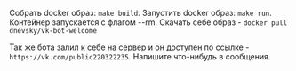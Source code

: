 Собрать docker образ: `make build`.
Запустить docker образ: `make run`. Контейнер запускается с флагом --rm.
Скачать себе образ - `docker pull dnevsky/vk-bot-welcome`

Так же бота залил к себе на сервер и он доступен по ссылке - `https://vk.com/public220322235`. Напишите что-нибудь в сообщения.